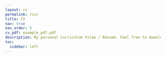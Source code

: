 ```yaml
---
layout: cv
permalink: /cv/
title: CV
nav: true
nav_order: 5
cv_pdf: example_pdf.pdf
description: My personal Curriculum Vitae / Résumé. Feel free to download a pdf version and reach-out!
toc:
  sidebar: left
---
```

